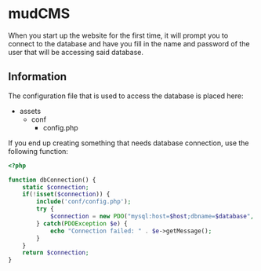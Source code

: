 # mudCMS

When you start up the website for the first time, it will prompt you to connect to the database and have you fill in the name and password of the user that will be accessing said database.


## Information 

The configuration file that is used to access the database is placed here:

- assets
    - conf
        - config.php
        
If you end up creating something that needs database connection, use the following function:
```php
<?php

function dbConnection() { 
    static $connection;
    if(!isset($connection)) {
        include('conf/config.php');
        try {
            $connection = new PDO("mysql:host=$host;dbname=$database", $username, $pass);
        } catch(PDOException $e) {
            echo "Connection failed: " . $e->getMessage();
        }
    }
    return $connection;
}
```

